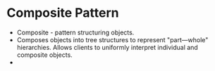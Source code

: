 # Composite Pattern

- Composite - pattern structuring objects.
- Composes objects into tree structures to represent "part—whole" hierarchies. Allows clients to uniformly interpret individual and composite objects.
- 
